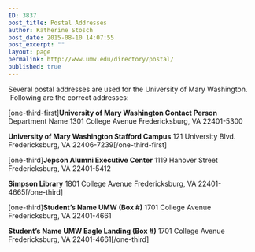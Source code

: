 ```yaml
---
ID: 3837
post_title: Postal Addresses
author: Katherine Stosch
post_date: 2015-08-10 14:07:55
post_excerpt: ""
layout: page
permalink: http://www.umw.edu/directory/postal/
published: true
---
```

Several postal addresses are used for the University of Mary Washington.  Following are the correct addresses:

[one-third-first]<strong>University of Mary Washington
Contact Person</strong>
Department Name
1301 College Avenue
Fredericksburg, VA 22401-5300

<strong>University of Mary Washington
Stafford Campus</strong>
121 University Blvd.
Fredericksburg, VA 22406-7239[/one-third-first]

[one-third]<strong>Jepson Alumni Executive Center</strong>
1119 Hanover Street
Fredericksburg, VA 22401-5412

<strong>Simpson Library</strong>
1801 College Avenue
Fredericksburg, VA 22401-4665[/one-third]

[one-third]<strong>Student’s Name
UMW (Box #)</strong>
1701 College Avenue
Fredericksburg, VA 22401-4661

<strong>Student’s Name
UMW Eagle Landing (Box #)</strong>
1701 College Avenue
Fredericksburg, VA 22401-4661[/one-third]
